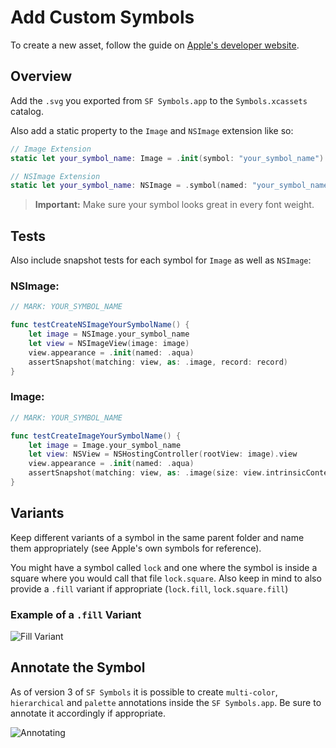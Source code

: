 # Add Custom Symbols

To create a new asset, follow the guide on [Apple's developer website](https://developer.apple.com/documentation/uikit/uiimage/creating_custom_symbol_images_for_your_app).

## Overview

Add the `.svg` you exported from `SF Symbols.app` to the `Symbols.xcassets` catalog.

Also add a static property to the `Image` and `NSImage` extension like so:

```swift
// Image Extension
static let your_symbol_name: Image = .init(symbol: "your_symbol_name")

// NSImage Extension
static let your_symbol_name: NSImage = .symbol(named: "your_symbol_name")
```

> **Important:** Make sure your symbol looks great in every font weight.


## Tests

Also include snapshot tests for each symbol for `Image` as well as `NSImage`:

### NSImage:

```swift
// MARK: YOUR_SYMBOL_NAME

func testCreateNSImageYourSymbolName() {
    let image = NSImage.your_symbol_name
    let view = NSImageView(image: image)
    view.appearance = .init(named: .aqua)
    assertSnapshot(matching: view, as: .image, record: record)
}
```

### Image:

```swift
// MARK: YOUR_SYMBOL_NAME

func testCreateImageYourSymbolName() {
    let image = Image.your_symbol_name
    let view: NSView = NSHostingController(rootView: image).view
    view.appearance = .init(named: .aqua)
    assertSnapshot(matching: view, as: .image(size: view.intrinsicContentSize))
}
```

## Variants

Keep different variants of a symbol in the same parent folder and name them appropriately (see Apple's own symbols for reference).

You might have a symbol called `lock` and one where the symbol is inside a square where you would call that file `lock.square`. Also keep in mind to also provide a `.fill` variant if appropriate (`lock.fill`, `lock.square.fill`)

### Example of a `.fill` Variant

![Fill Variant](fill_variant.png)

## Annotate the Symbol

As of version 3 of `SF Symbols` it is possible to create `multi-color`, `hierarchical` and `palette` annotations inside the `SF Symbols.app`. Be sure to annotate it accordingly if appropriate.

![Annotating](annotating.png)

